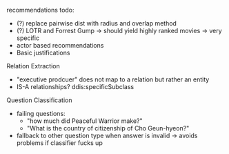recommendations todo:
- (?) replace pairwise dist with radius and overlap method 
- (?) LOTR and Forrest Gump -> should yield highly ranked movies -> very specific
- actor based recommendations
- Basic justifications

Relation Extraction
- "executive prodcuer" does not map to a relation but rather an entity
- IS-A relationships? ddis:specificSubclass 

Question Classification
- failing questions:
    - "how much did Peaceful Warrior make?"
    - "What is the country of citizenship of Cho Geun-hyeon?"
- fallback to other question type when answer is invalid -> avoids problems if classifier fucks up